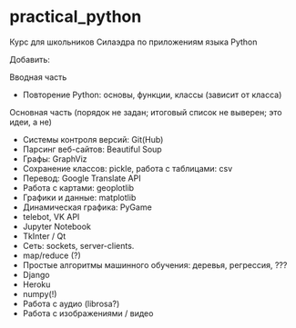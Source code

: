 # practical_python
Курс для школьников Силаэдра по приложениям языка Python

Добавить:

Вводная часть
* Повторение Python: основы, функции, классы (зависит от класса)

Основная часть (порядок не задан; итоговый список не выверен; это идеи, а не)
* Системы контроля версий: Git(Hub)
* Парсинг веб-сайтов: Beautiful Soup
* Графы: GraphViz
* Сохранение классов: pickle, работа с таблицами: csv
* Перевод: Google Translate API
* Работа с картами: geoplotlib
* Графики и данные: matplotlib
* Динамическая графика: PyGame
* telebot, VK API
* Jupyter Notebook
* TkInter / Qt
* Сеть: sockets, server-clients.
* map/reduce (?)
* Простые алгоритмы машинного обучения: деревья, регрессия, ???
* Django
* Heroku
* numpy(!)
* Работа с аудио (librosa?)
* Работа с изображениями / видео
